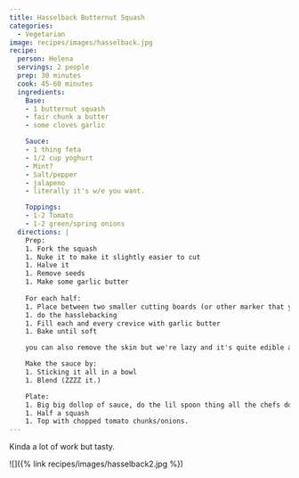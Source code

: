 ```yaml
---
title: Hasselback Butternut Squash
categories:
  - Vegetarian
image: recipes/images/hasselback.jpg
recipe:
  person: Helena
  servings: 2 people
  prep: 30 minutes
  cook: 45-60 minutes
  ingredients:
    Base:
    - 1 butternut squash
    - fair chunk a butter
    - some cloves garlic

    Sauce:
    - 1 thing feta
    - 1/2 cup yoghurt
    - Mint?
    - Salt/pepper
    - jalapeno
    - literally it's w/e you want.

    Toppings:
    - 1-2 Tomato
    - 1-2 green/spring onions
  directions: |
    Prep:
    1. Fork the squash
    1. Nuke it to make it slightly easier to cut
    1. Halve it
    1. Remove seeds
    1. Make some garlic butter
  
    For each half:
    1. Place between two smaller cutting boards (or other marker that you're fine cutting against)
    1. do the hasslebacking
    1. Fill each and every crevice with garlic butter
    1. Bake until soft

    you can also remove the skin but we're lazy and it's quite edible and probably good fiber for ya.

    Make the sauce by:
    1. Sticking it all in a bowl
    1. Blend (ZZZZ it.)

    Plate:
    1. Big big dollop of sauce, do the lil spoon thing all the chefs do
    1. Half a squash
    1. Top with chopped tomato chunks/onions.
---
```


Kinda a lot of work but tasty.

![]({% link recipes/images/hasselback2.jpg %})
